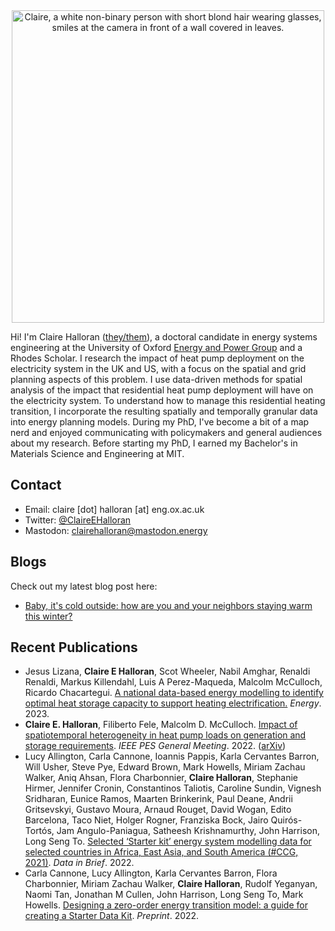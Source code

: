 <meta property="og:image" content="/assets/Claire-formal-2021.jpg" />

<center>
<img src="/assets/Claire-formal-2021.jpg" alt="Claire, a white non-binary person with short blond hair wearing glasses, smiles at the camera in front of a wall covered in leaves." width="500"/>
</center>

Hi! I'm Claire Halloran ([they/them](https://www.mypronouns.org/they-them)), a doctoral candidate in energy systems engineering at the University of Oxford [Energy and Power Group](https://epg.eng.ox.ac.uk/) and a Rhodes Scholar. I research the impact of heat pump deployment on the electricity system in the UK and US, with a focus on the spatial and grid planning aspects of this problem. I use data-driven methods for spatial analysis of the impact that residential heat pump deployment will have on the electricity system. To understand how to manage this residential heating transition, I incorporate the resulting spatially and temporally granular data into energy planning models. During my PhD, I've become a bit of a map nerd and enjoyed communicating with policymakers and general audiences about my research. Before starting my PhD, I earned my Bachelor's in Materials Science and Engineering at MIT.

## Contact
- Email: claire [dot] halloran [at] eng.ox.ac.uk
- Twitter: [@ClaireEHalloran](https://twitter.com/ClaireEHalloran)
- Mastodon: [clairehalloran@mastodon.energy](https://mastodon.energy/@clairehalloran)

## Blogs
Check out my latest blog post here:
- [Baby, it's cold outside: how are you and your neighbors staying warm this winter?](/us-state-heating.md)

## Recent Publications
- Jesus Lizana, **Claire E Halloran**, Scot Wheeler, Nabil Amghar, Renaldi Renaldi, Markus Killendahl, Luis A Perez-Maqueda, Malcolm McCulloch, Ricardo Chacartegui. [A national data-based energy modelling to identify optimal heat storage capacity to support heating electrification.](https://doi.org/10.1016/j.energy.2022.125298) *Energy*. 2023.
- **Claire E. Halloran**, Filiberto Fele, Malcolm D. McCulloch. [Impact of spatiotemporal heterogeneity in heat pump loads on generation and storage requirements](https://doi.org/10.1109/PESGM48719.2022.9916794). *IEEE PES General Meeting*. 2022. ([arXiv](https://arxiv.org/abs/2204.00353))
- Lucy Allington, Carla Cannone, Ioannis Pappis, Karla Cervantes Barron, Will Usher, Steve Pye, Edward Brown, Mark Howells, Miriam Zachau Walker, Aniq Ahsan, Flora Charbonnier, **Claire Halloran**, Stephanie Hirmer, Jennifer Cronin, Constantinos Taliotis, Caroline Sundin, Vignesh Sridharan, Eunice Ramos, Maarten Brinkerink, Paul Deane, Andrii Gritsevskyi, Gustavo Moura, Arnaud Rouget, David Wogan, Edito Barcelona, Taco Niet, Holger Rogner, Franziska Bock, Jairo Quirós-Tortós, Jam Angulo-Paniagua, Satheesh Krishnamurthy, John Harrison, Long Seng To. [Selected ‘Starter kit’ energy system modelling data for selected countries in Africa, East Asia, and South America (#CCG, 2021)](https://doi.org/10.1016/j.dib.2022.108021). *Data in Brief*. 2022.
- Carla Cannone, Lucy Allington, Karla Cervantes Barron, Flora Charbonnier, Miriam Zachau Walker, **Claire Halloran**, Rudolf Yeganyan, Naomi Tan, Jonathan M Cullen, John Harrison, Long Seng To, Mark Howells. [Designing a zero-order energy transition model: a guide for creating a Starter Data Kit](https://assets.researchsquare.com/files/rs-1403613/v2/a7e51564-c245-4258-aff9-43c9ea8e798c.pdf?c=1646775834). *Preprint*. 2022.

